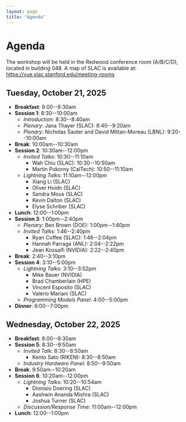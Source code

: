 ```yaml
---
layout: page
title: "Agenda"
---
```


# Agenda

The workshop will be held in the Redwood conference room (A/B/C/D), located in building 048. A map of SLAC is available at: <https://vue.slac.stanford.edu/meeting-rooms>

## Tuesday, October 21, 2025

  * **Breakfast**: 8:00--8:30am
  * **Session 1**: 8:30--10:00am
      * *Introduction*: 8:30--8:40am
      * *Plenary*: Jana Thayer (SLAC): 8:40--9:20am
      * *Plenary*: Nicholas Sauter and David Mittan-Moreau (LBNL): 9:20--10:00am
  * **Break**: 10:00am--10:30am
  * **Session 2**: 10:30am--12:00pm
      * *Invited Talks*: 10:30--11:10am
          * Wah Chiu (SLAC): 10:30--10:50am
          * Martin Pokorny (CalTech): 10:50--11:10am
      * *Lightning Talks*: 11:10am--12:00pm
          * Xiang Li (SLAC)
          * Oliver Hoidn (SLAC)
          * Sandra Mous (SLAC)
          * Kevin Dalton (SLAC)
          * Elyse Schriber (SLAC)
  * **Lunch**: 12:00--1:00pm
  * **Session 3**: 1:00pm--2:40pm
      * *Plenary*: Ben Brown (DOE): 1:00pm--1:40pm
      * *Invited Talks*: 1:46--2:40pm
          * Ryan Coffee (SLAC): 1:46--2:04pm
          * Hannah Parraga (ANL): 2:04--2:22pm
          * Jean Kossaifi (NVIDIA): 2:22--2:40pm
  * **Break**: 2:40--3:10pm
  * **Session 4**: 3:10--5:00pm
      * *Lightning Talks*: 3:10--3:52pm
          * Mike Bauer (NVIDIA)
          * Brad Chamberlain (HPE)
          * Vincent Esposito (SLAC)
          * Valerio Mariani (SLAC)
      * *Programming Models Panel*: 4:00--5:00pm
  * **Dinner**: 6:00--7:00pm

## Wednesday, October 22, 2025

  * **Breakfast**: 8:00--8:30am
  * **Session 5**: 8:30--9:50am
      * *Invited Talk*: 8:30--8:50am
          * Kento Sato (RIKEN): 8:30--8:50am
      * *Industry Hardware Panel*: 8:50--9:50am
  * **Break**: 9:50am--10:20am
  * **Session 6**: 10:20am--12:00pm
      * *Lightning Talks*: 10:20--10:54am
          * Dionisio Doering (SLAC)
          * Aashwin Ananda Mishra (SLAC)
          * Joshua Turner (SLAC)
      * *Discussion/Response Time*: 11:00am--12:00pm
  * **Lunch**: 12:00--1:00pm
